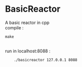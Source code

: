# BasicReactor
A basic reactor in cpp
<br>
compile :

    make

<br>
run in localhost:8088 :

        ./basicreactor 127.0.0.1 8088
